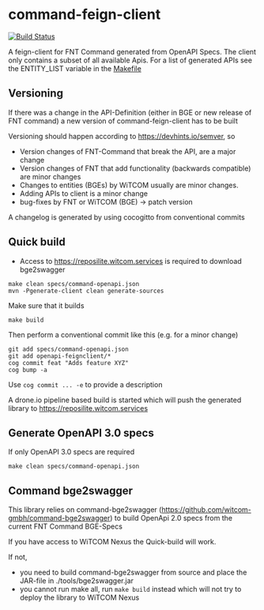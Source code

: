 # command-feign-client
[![Build Status](https://drone-gh-01.witcom.services/api/badges/witcom-gmbh/command-feign-client/status.svg?ref=refs/heads/main)](https://drone-gh-01.witcom.services/witcom-gmbh/command-feign-client)

A feign-client for FNT Command generated from OpenAPI Specs. 
The client only contains a subset of all available Apis. For a list of generated APIs see the ENTITY_LIST variable in the [Makefile](./Makefile)
 
## Versioning 
If there was a change in the API-Definition (either in BGE or new release of FNT command) a new version of command-feign-client has to be built

Versioning should happen according to https://devhints.io/semver, so

* Version changes of FNT-Command that break the API, are a major change
* Version changes of FNT that add functionality (backwards compatible) are minor changes
* Changes to entities (BGEs) by WiTCOM usually are minor changes.
* Adding APIs to client is a minor change
* bug-fixes by FNT or WiTCOM (BGE) -> patch version

A changelog is generated by using cocogitto from conventional commits

## Quick build

* Access to https://reposilite.witcom.services is required to download bge2swagger

```console
make clean specs/command-openapi.json
mvn -Pgenerate-client clean generate-sources
```

Make sure that it builds

```console
make build
```

Then perform a conventional commit like this (e.g. for a minor change)

```console
git add specs/command-openapi.json
git add openapi-feignclient/*
cog commit feat "Adds feature XYZ"
cog bump -a
```
Use ```cog commit ... -e``` to provide a description 

A drone.io pipeline based build is started which will push the generated library to https://reposilite.witcom.services

## Generate OpenAPI 3.0 specs
If only OpenAPI 3.0 specs are required

```console
make clean specs/command-openapi.json
```

## Command bge2swagger
This library relies on command-bge2swagger (https://github.com/witcom-gmbh/command-bge2swagger) to build OpenApi 2.0 specs from the current FNT Command BGE-Specs

If you have access to WiTCOM Nexus the Quick-build will work.

If not,

* you need to build command-bge2swagger from source and place the JAR-file in ./tools/bge2swagger.jar
* you cannot run make all, run `make build` instead which will not try to deploy the library to WiTCOM Nexus




